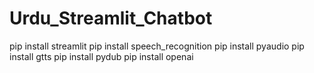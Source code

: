 # Urdu_Streamlit_Chatbot


pip install streamlit
pip install speech_recognition
pip install pyaudio
pip install gtts
pip install pydub
pip install  openai
